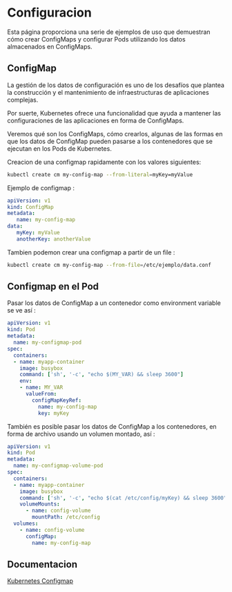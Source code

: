 # Configuracion
Esta página proporciona una serie de ejemplos de uso que demuestran cómo crear ConfigMaps y configurar Pods utilizando los datos almacenados en ConfigMaps.




## ConfigMap

La gestión de los datos de configuración es uno de los desafíos que plantea la construcción y el mantenimiento de infraestructuras de aplicaciones complejas.

Por suerte, Kubernetes ofrece una funcionalidad que ayuda a mantener las configuraciones de las aplicaciones en forma de ConfigMaps. 

Veremos qué son los ConfigMaps, cómo crearlos, algunas de las formas en que los datos de ConfigMap pueden pasarse a los contenedores que se ejecutan en los Pods de Kubernetes.


Creacion de una configmap rapidamente con los valores siguientes:
```bash
kubectl create cm my-config-map --from-literal=myKey=myValue
```

Ejemplo de configmap :
```yaml
apiVersion: v1
kind: ConfigMap
metadata:
   name: my-config-map
data:
   myKey: myValue
   anotherKey: anotherValue
```


Tambien podemon crear una configmap a partir de un file :
```bash
kubectl create cm my-config-map --from-file=/etc/ejemplo/data.conf
```


## Configmap en el Pod
Pasar los datos de ConfigMap a un contenedor como environment variable se ve así :
```yaml
apiVersion: v1
kind: Pod
metadata:
  name: my-configmap-pod
spec:
  containers:
  - name: myapp-container
    image: busybox
    command: ['sh', '-c', "echo $(MY_VAR) && sleep 3600"]
    env:
    - name: MY_VAR
      valueFrom:
        configMapKeyRef:
          name: my-config-map
          key: myKey
```



También es posible pasar los datos de ConfigMap a los contenedores, en forma de archivo usando un volumen montado, así :
```yaml
apiVersion: v1
kind: Pod
metadata:
  name: my-configmap-volume-pod
spec:
  containers:
  - name: myapp-container
    image: busybox
    command: ['sh', '-c', "echo $(cat /etc/config/myKey) && sleep 3600"]
    volumeMounts:
      - name: config-volume
        mountPath: /etc/config
  volumes:
    - name: config-volume
      configMap:
        name: my-config-map
```

## Documentacion
[Kubernetes Configmap](https://kubernetes.io/fr/docs/home/)

